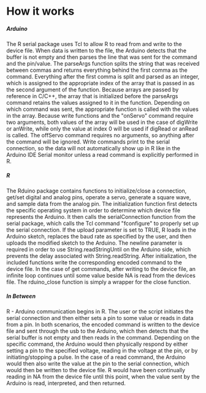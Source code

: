# How it works

##### Arduino
The R serial package uses Tcl to allow R to read from and write to the device file. When data is written to the file, the Arduino detects that the buffer is not empty and then parses the line that was sent for the command and the pin/value. The parseArgs function splits the string that was received between commas and returns everything behind the first comma as the command. Everything after the first comma is split and parsed as an integer, which is assigned to the appropriate index of the array that is passed in as the second argument of the function. Because arrays are passed by reference in C/C++, the array that is initialized before the parseArgs command retains the values assigned to it in the function. Depending on which command was sent, the appropriate function is called with the values in the array. Because write functions and the "onServo" command require two arguments, both values of the array will be used in the case of digWrite or anWrite, while only the value at index 0 will be used if digRead or anRead is called. The offServo command requires no arguments, so anything after the command will be ignored. Write commands print to the serial connection, so the data will not automatically show up in R like in the Arduino IDE Serial monitor unless a read command is explicitly performed in R.

##### R
The Rduino package contains functions to initialize/close a connection, get/set digital and analog pins, operate a servo, generate a square wave, and sample data from the analog pin. The initialization function first detects the specific operating system in order to determine which device file represents the Arduino. It then calls the serialConnection function from the serial package, which calls the Tcl command "fconfigure" to properly set up the serial connection. If the upload parameter is set to TRUE, R loads in the Arduino sketch, replaces the baud rate as specified by the user, and then uploads the modified sketch to the Arduino. The newline parameter is required in order to use String.readStringUntil on the Arduino side, which prevents the delay associated with String.readString. After initialization, the included functions write the corresponding encoded command to the device file. In the case of get commands, after writing to the device file, an infinite loop continues until some value beside NA is read from the devices file. The rduino_close function is simply a wrapper for the close function.

##### In Between
R - Arduino communication begins in R. The user or the script initiates the serial connection and then either sets a pin to some value or reads in data from a pin. In both scenarios, the encoded command is written to the device file and sent through the usb to the Arduino, which then detects that the serial buffer is not empty and then reads in the command. Depending on the specific command, the Arduino would then physically respond by either setting a pin to the specified voltage, reading in the voltage at the pin, or by initiating/stopping a pulse. In the case of a read command, the Arduino would then also write the value at the pin to the serial connection, which would then be written to the device file. R would have been continually reading in NA from the device file until this point, when the value sent by the Arduino is read, interpreted, and then returned. 